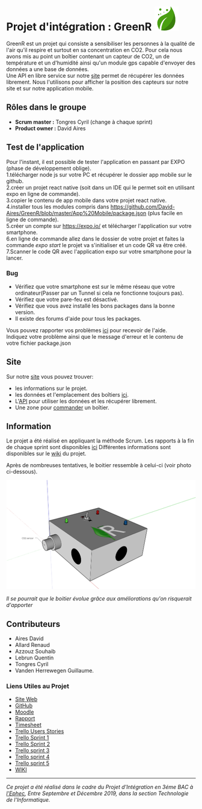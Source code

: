# Projet d'intégration : GreenR  ![marker](https://github.com/David-Aires/GreenR/blob/master/App%20Mobile/assets/airbox_icon.png?raw=true)

GreenR est un projet qui consiste a sensibiliser les personnes à la qualité de l'air qu'il respire et surtout en sa concentration en CO2.
Pour cela nous avons mis au point un boîtier contenant un capteur de CO2, un de température et un d'humidité ainsi qu'un module gps capable d'envoyer des données a une base de données.  
Une API en libre service sur notre [site](https://green-r.be/index.php) permet de récupérer les données librement.
Nous l'utilisons pour afficher la position des capteurs sur notre site et sur notre application mobile.


## Rôles dans le groupe
* **Scrum master :** Tongres Cyril (change à chaque sprint)
* **Product owner :** David Aires

## Test de l'application  

Pour l'instant, il est possible de tester l'application en passant par EXPO (phase de développement oblige).    
1.télécharger node js sur votre PC et récupérer le dossier app mobile sur le github.   
2.créer un projet react native (soit dans un IDE qui le permet soit en utilisant expo en ligne de commande).  
3.copier le contenu de app mobile dans votre projet react native.  
4.installer tous les modules compris dans https://github.com/David-Aires/GreenR/blob/master/App%20Mobile/package.json (plus facile en ligne de commande).  
5.créer un compte sur https://expo.io/ et télécharger l'application sur votre smartphone.  
6.en ligne de commande allez dans le dossier de votre projet et faites la commande *expo start* le projet va s'initialiser et un code QR va être créé.  
7.Scanner le code QR avec l'application expo sur votre smartphone pour la lancer.  

### Bug  

* Vérifiez que votre smartphone est sur le même réseau que votre ordinateur(Passer par un Tunnel si cela ne fonctionne toujours pas).  
* Vérifiez que votre pare-feu est désactivé.  
* Vérifiez que vous avez installé les bons packages dans la bonne version.
* Il existe des forums d'aide pour tous les packages.

Vous pouvez rapporter vos problèmes [ici](https://github.com/David-Aires/GreenR/issues) pour recevoir de l'aide.  
Indiquez votre problème ainsi que le message d'erreur et le contenu de votre fichier package.json

## Site

Sur notre [site](https://green-r.be/include/assistance.php) vous pouvez trouver:
* les informations sur le projet.  
* les données et l'emplacement des boîtiers [ici](https://green-r.be/app/html/tracking.html).  
* L'[API](https://green-r.be/api/stats.php) pour utiliser les données et les récupérer librement.  
* Une zone pour [commander](https://green-r.be/include/commande.php) un boîtier.  


## Information  

Le projet a été réalisé en appliquant la méthode Scrum.
Les rapports à la fin de chaque sprint sont disponibles [ici](https://github.com/David-Aires/GreenR/tree/master/Rapport)
Différentes informations sont disponibles sur le [wiki](https://github.com/David-Aires/GreenR/wiki) du projet. 

Après de nombreuses tentatives, le boitier ressemble à celui-ci (voir photo ci-dessous). 

![Box Green-R](https://github.com/David-Aires/GreenR/blob/master/%C3%89lectronique/Mod%C3%A9lisation%20Capteur.png)
 
*Il se pourrait que le boitier évolue grâce aux améliorations qu'on risquerait d'apporter*
## Contributeurs  
* Aires David
* Allard Renaud
* Azzouz Souhaib
* Lebrun Quentin
* Tongres Cyril
* Vanden Herrewegen Guillaume.  
  

### Liens Utiles au Projet

* [Site Web](https://green-r.be/)
* [GitHub](https://github.com/David-Aires/GreenR)
* [Moodle](https://moodle.ephec.be/mod/wiki/view.php?pageid=55)
* [Rapport](https://github.com/David-Aires/GreenR/wiki/Rapport)
* [Timesheet](https://clockify.me/timesheet)
* [Trello Users Stories](https://trello.com/b/xrhGKjh3/general-users-stories)
* [Trello Sprint 1](https://trello.com/b/E09Ck4QA/users-stories-sprint-1)
* [Trello Sprint 2](https://trello.com/b/QS7FNlb7/users-stories-sprint-2-%F0%9F%94%A5-03-10-19-17-10-19)
* [Trello sprint 3](https://trello.com/b/TvGCWNP1/users-stories-sprint-3-%F0%9F%94%A5-17-10-19-07-11-19)
* [Trello sprint 4](https://trello.com/b/yyREMzHD/users-stories-sprint-4-%F0%9F%94%A5-07-11-19-21-11-19)
* [Trello sprint 5](https://trello.com/b/Jis7h31Y/users-stories-sprint-5-%F0%9F%94%A5-21-11-19-05-12-19)
* [WIKI](https://github.com/David-Aires/GreenR/wiki)
  
---------------------------------
*Ce projet a été réalisé dans le cadre du Projet d'Intégration en 3éme BAC à [l'Ephec](https://www.ephec.be/),*
*Entre Septembre et Décembre 2019, dans la section Technologie de l'Informatique.*
